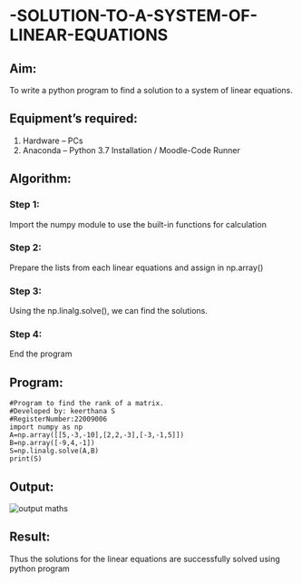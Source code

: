 # -SOLUTION-TO-A-SYSTEM-OF-LINEAR-EQUATIONS
## Aim:
To write a python program to find a solution to a system of linear equations.
## Equipment’s required:
1. 	Hardware – PCs
2. 	Anaconda – Python 3.7 Installation / Moodle-Code Runner
## Algorithm:
### Step 1: 
Import the numpy module to use the built-in functions for calculation
### Step 2: 
Prepare the lists from each linear equations and assign in np.array()
### Step 3: 
Using the np.linalg.solve(), we can find the solutions.
### Step 4: 
End the program
## Program:
```
#Program to find the rank of a matrix.
#Developed by: keerthana S
#RegisterNumber:22009006
import numpy as np
A=np.array([[5,-3,-10],[2,2,-3],[-3,-1,5]])
B=np.array([-9,4,-1])
S=np.linalg.solve(A,B)
print(S)
```


## Output:

![output maths](https://user-images.githubusercontent.com/119477890/211255731-d8c7041a-0914-4638-a9fa-f8e3776504b3.png)

## Result: 
Thus the solutions for the linear equations are successfully solved using python program

